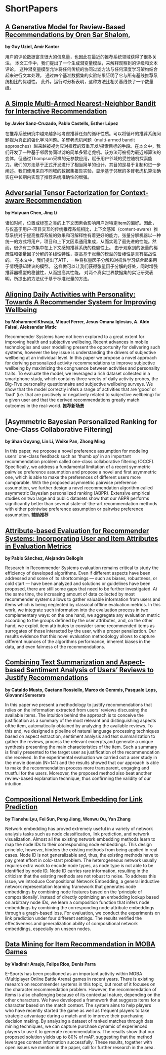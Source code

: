 # ShortPapers

## [A Generative Model for Review-Based Recommendations by Oren Sar Shalom](), 
**by Guy Uziel, Amir Kantor**

用户的评论数据富含很大的信息量，也因此在最近的推荐系统领域获得了很多关注。 本文工作中，我们提出了一个生成潜变量模型，来解释观察到的评级和文本评论。 这种潜变量模型允许将任何传统的协同过滤方法与任何深度学习架构结合起来进行文本处理。 通过四个基准数据集的实验结果证明了它与所有基线推荐系统相比的优越性。 此外，运行时分析表明，这种方法比相关基线快了一个数量级。

## [A Simple Multi-Armed Nearest-Neighbor Bandit for Interactive Recommendation]()
**by Javier Sanz-Cruzado, Pablo Castells, Esther López**

在推荐系统研究中越来越多地考虑推荐任务的循环性质。可以将循环的推荐系统问题视为真正的强化学习问题。多臂老虎机问题（multi-armed bandit approaches）越来越被视为应对推荐的双重开发/探索目标的手段。在本文中，我们开发了一种基于邻居协同过滤的简单多臂老虎机。该方法可被视为最近邻算法的变体，但通过Thompson采样的无参数应用，赋予用户邻域的受控随机探索能力。我们的方法基于正式开发进行了相当简单的设计，其目的是易于复制和进一步阐述。我们使用来自不同域的数据集报告实验，显示基于邻居的多臂老虎机算法确实在中长期内实现了推荐系统准确性的增强。

## [Adversarial Tensor Factorization for Context-aware Recommendation]()
**by Huiyuan Chen, Jing Li**

诸如时间，位置或标签之类的上下文因素会影响用户对特定item的偏好。因此，与仅基于用户-项目交互的传统推荐系统相比，上下文感知（content-aware）推荐系统对于提高推荐系统的效果和可解释性有着更好的能力。张量分解机器以一种统一的方式将用户，项目和上下文因素通用集成，从而实现了最先进的性能。然而，很少有工作集中在上下文感知推荐系统的稳健性上。 由于观察到的张量的稀疏性和张量因子分解的多线性特性，提高基于张量的模型的鲁棒性是具有挑战性的。 在本文中，我们提出了ATF，一种将张量因子分解和对抗性学习结合起来用于情境感知建议的模型。 这样做可以让我们获得张量因子分解的好处，同时增强推荐器模型的稳健性，从而提高其性能。 对两个真实世界数据集的实证研究表明，所提出的方法优于基于标准张量的方法。

## [Aligning Daily Activities with Personality: Towards A Recommender System for Improving Wellbeing]()
**by Mohammed Khwaja, Miquel Ferrer, Jesus Omana Iglesias, A. Aldo Faisal, Aleksandar Matic**

Recommender Systems have not been explored to a great extent for improving health and subjective wellbeing. Recent advances in mobile technologies and user modelling present the opportunity for delivering such systems, however the key issue is understanding the drivers of subjective wellbeing at an individual level. In this paper we propose a novel approach for deriving personalized activity recommendations to improve subjective wellbeing by maximizing the congruence between activities and personality traits. To evaluate the model, we leveraged a rich dataset collected in a smartphone study, which contains three weeks of daily activity probes, the Big-Five personality questionnaire and subjective wellbeing surveys. We show that the model correctly infers a range of activities that are ‘good’ or ‘bad’ (i.e. that are positively or negatively related to subjective wellbeing) for a given user and that the derived recommendations greatly match outcomes in the real-world. **推荐新场景**

## [Asymmetric Bayesian Personalized Ranking for One-Class Collaborative Filtering]
**by Shan Ouyang, Lin Li, Weike Pan, Zhong Ming**

In this paper, we propose a novel preference assumption for modeling users’ one-class feedback such as ‘thumb up’ in an important recommendation problem called one-class collaborative filtering (OCCF). Specifically, we address a fundamental limitation of a recent symmetric pairwise preference assumption and propose a novel and first asymmetric one, which is able to make the preferences of different users more comparable. With the proposed asymmetric pairwise preference assumption, we further design a novel recommendation algorithm called asymmetric Bayesian personalized ranking (ABPR). Extensive empirical studies on two large and public datasets show that our ABPR performs significantly better than several state-of-the-art recommendation methods with either pointwise preference assumption or pairwise preference assumption. **辅助推荐**

## [Attribute-based Evaluation for Recommender Systems: Incorporating User and Item Attributes in Evaluation Metrics]()
**by Pablo Sánchez, Alejandro Bellogín**

Research in Recommender Systems evaluation remains critical to study the efficiency of developed algorithms. Even if different aspects have been addressed and some of its shortcomings — such as biases, robustness, or cold start — have been analyzed and solutions or guidelines have been proposed, there are still some gaps that need to be further investigated. At the same time, the increasing amount of data collected by most recommender systems allows to gather valuable information from users and items which is being neglected by classical offline evaluation metrics. In this work, we integrate such information into the evaluation process in two complementary ways: on the one hand, we aggregate any evaluation metric according to the groups defined by the user attributes, and, on the other hand, we exploit item attributes to consider some recommended items as surrogates of those interacted by the user, with a proper penalization. Our results evidence that this novel evaluation methodology allows to capture different nuances of the algorithms performance, inherent biases in the data, and even fairness of the recommendations.

## [Combining Text Summarization and Aspect-based Sentiment Analysis of Users’ Reviews to Justify Recommendations]()
**by Cataldo Musto, Gaetano Rossiello, Marco de Gemmis, Pasquale Lops, Giovanni Semeraro**

In this paper we present a methodology to justify recommendations that relies on the information extracted from users’ reviews discussing the available items. The intuition behind the approach is to conceive the justification as a summary of the most relevant and distinguishing aspects ofthe item, automatically obtained by analyzing the available reviews. To this end, we designed a pipeline of natural language processing techniques based on aspect extraction, sentiment analysis and text summarization to gather the reviews, process the relevant excerpts,and generate a unique synthesis presenting the main characteristics of the item. Such a summary is finally presented to the target user as justification of the recommendation she received. In the experimental evaluation we carried out a user study in the movie domain (N=141) and the results showed that our approach is able to make the recommendation process more transparent, engaging and trustful for the users. Moreover, the proposed method also beat another review-based explanation technique, thus confirming the validity of our intuition.

## [Compositional Network Embedding for Link Prediction]()
**by Tianshu Lyu, Fei Sun, Peng Jiang, Wenwu Ou, Yan Zhang**

Network embedding has proved extremely useful in a variety of network analysis tasks such as node classification, link prediction, and network visualization. Almost all the existing network embedding methods learn to map the node IDs to their corresponding node embeddings. This design principle, however, hinders the existing methods from being applied in real cases. Node ID is not generalizable and, thus, the existing methods have to pay great effort in cold-start problem. The heterogeneous network usually requires extra work to encode node types, as node type is not able to be identified by node ID. Node ID carries rare information, resulting in the criticism that the existing methods are not robust to noise. To address this issue, we introduce Compositional Network Embedding, a general inductive network representation learning framework that generates node embeddings by combining node features based on the ‘principle of compositionally’. Instead of directly optimizing an embedding lookup based on arbitrary node IDs, we learn a composition function that infers node embeddings by combining the corresponding node attribute embeddings through a graph-based loss. For evaluation, we conduct the experiments on link prediction under four different settings. The results verified the effectiveness and generalization ability of compositional network embeddings, especially on unseen nodes.

## [Data Mining for Item Recommendation in MOBA Games]()
**by Vladimir Araujo, Felipe Rios, Denis Parra**

E-Sports has been positioned as an important activity within MOBA (Multiplayer Online Battle Arena) games in recent years. There is existing research on recommender systems in this topic, but most of it focuses on the character recommendation problem. However, the recommendation of items is also challenging because of its contextual nature, depending on the other characters. We have developed a framework that suggests items for a character based on the match context. The system aims to help players who have recently started the game as well as frequent players to take strategic advantage during a match and to improve their purchasing decision making. By analyzing a dataset of ranked matches through data mining techniques, we can capture purchase dynamic of experienced players to use it to generate recommendations. The results show that our proposed solution yields up to 80% of mAP, suggesting that the method leverages context information successfully. These results, together with open issues we mention in the paper, call for further research in the area.

